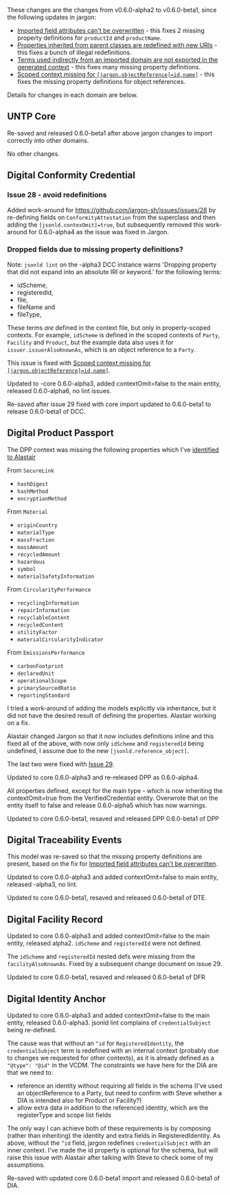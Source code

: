 These changes are the changes from v0.6.0-alpha2 to v0.6.0-beta1, since the following updates in jargon:
- [Imported field attributes can't be overwritten](https://github.com/jargon-sh/issues/issues/27) - this fixes 2 missing property definitions for `productId` and `productName`.
- [Properties inherited from parent classes are redefined with new URIs](https://github.com/jargon-sh/issues/issues/28) - this fixes a bunch of illegal redefinitions.
- [Terms used indirectly from an imported domain are not exported in the generated context](https://github.com/jargon-sh/issues/issues/21) - this fixes many missing property definitions.
- [Scoped context missing for `[jargon.objectReference]=id,name]`](https://github.com/jargon-sh/issues/issues/29) - this fixes the missing property definitions for object references.

Details for changes in each domain are below.


## UNTP Core

Re-saved and released 0.6.0-beta1 after above jargon changes to import correctly into other domains.

No other changes.

## Digital Conformity Credential

### Issue 28 - avoid redefinitions

Added work-around for https://github.com/jargon-sh/issues/issues/28 by re-defining fields on `ConformityAttestation` from the superclass and then adding the `[jsonld.contexOmit]=true`, but subsequently removed this work-around for 0.6.0-alpha4 as the issue was fixed in Jargon.


### Dropped fields due to missing property definitions?

Note: `jsonld lint` on the -alpha3 DCC instance warns 'Dropping property that did not expand into an absolute IRI or keyword.' for the following terms:
- idScheme,
- registeredId,
- file,
- fileName and
- fileType,

These terms *are* defined in the context file, but only in property-scoped contexts. For example, `idScheme` is defined in the scoped contexts of `Party`, `Facility` and `Product`, but the example data also uses it for `issuer.issuerAlsoKnownAs`, which is an object reference to a `Party`.

This issue is fixed with [Scoped context missing for `[jargon.objectReference]=id,name]`](https://github.com/jargon-sh/issues/issues/29).

Updated to -core 0.6.0-alpha3, added contextOmit=false to the main entity, released 0.6.0-alpha6, no lint issues.

Re-saved after issue 29 fixed with core import updated to 0.6.0-beta1 to release 0.6.0-beta1 of DCC.


## Digital Product Passport

The DPP context was missing the following properties which I've [identified to Alastair](https://github.com/jargon-sh/issues/issues/21#issuecomment-2664176352)

From `SecureLink`
- `hashDigest`
- `hashMethod`
- `encryptionMethod`

From `Material`
- `originCountry`
- `materialType`
- `massFraction`
- `massAmount`
- `recycledAmount`
- `hazardous`
- `symbol`
- `materialSafetyInformation`

From `CircularityPerformance`
- `recyclingInformation`
- `repairInformation`
- `recyclableContent`
- `recycledContent`
- `utilityFactor`
- `materialCircularityIndicator`

From `EmissionsPerformance`
- `carbonFootprint`
- `declaredUnit`
- `operationalScope`
- `primarySourcedRatio`
- `reportingStandard`

I tried a work-around of adding the models explicitly via inheritance, but it did not have the desired result of defining the properties. Alastair working on a fix.

Alastair changed Jargon so that it now includes definitions inline and this fixed all of the above, with now only `idScheme` and `registeredId` being undefined, I assume due to the new `[jsonld.reference_object]`.

The last two were fixed with [Issue 29](https://github.com/jargon-sh/issues/issues/29).

Updated to core 0.6.0-alpha3 and re-released DPP as 0.6.0-alpha4.

All properties defined, except for the main type - which is now inheriting the contextOmit=true from the VerifiedCredential entity. Overwrote that on the entity itself to false and release 0.6.0-alpha5 which has now warnings.

Updated to core 0.6.0-beta1, resaved and released DPP 0.6.0-beta1 of DPP


## Digital Traceability Events

This model was re-saved so that the missing property definitions are present, based on the fix for [Imported field attributes can't be overwritten](https://github.com/jargon-sh/issues/issues/27).

Updated to core 0.6.0-alpha3 and added contextOmit=false to main entity, released -alpha3, no lint.

Updated to core 0.6.0-beta1, resaved and released 0.6.0-beta1 of DTE.


## Digital Facility Record

Updated to core 0.6.0-alpha3 and added contextOmit=false to the main entity, released alpha2. `idScheme` and `registeredId` were not defined.

The `idScheme` and `registeredId` nested defs were missing from the `facilityAlsoKnownAs`. Fixed by a subsequent change document on issue 29.

Updated to core 0.6.0-beta1, resaved and released 0.6.0-beta1 of DFR


## Digital Identity Anchor

Updated to core 0.6.0-alpha3 and added contextOmit=false to the main entity, released 0.6.0-alpha3. jsonld lint complains of `credentialSubject` being re-defined.

The cause was that without an `^id` for `RegisteredIdentity`, the
`credentialSubject` term is redefined with an internal context (probably due to
changes we requested for other contexts), as it is already defined as a
`"@type": "@id"` in the VCDM. The constraints we have here for the DIA are that
we need to:

- reference an identity without requiring all fields in the schema (I've used an objectReference to a Party, but need to confirm with Steve whether a DIA is intended also for Product or Facility?)
- allow extra data in addition to the referenced identity, which are the registerType and scope list fields

The only way I can achieve both of these requirements is by composing (rather than inheriting) the identity and
extra fields in RegisteredIdentity. As above, without the `^id` field, jargon redefines `credentialSubject` with an inner context. I've made the id property is optional for the schema, but will raise this issue with Alastair after talking with Steve to check some of my assumptions.

Re-saved with updated core 0.6.0-beta1 import and released 0.6.0-beta1 of DIA.

